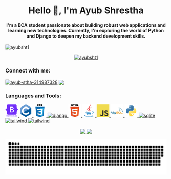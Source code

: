 <h1 align="center">Hello 👋, I'm Ayub Shrestha</h1>

<h4 align="center">I'm a BCA student passionate about building robust web applications and learning new technologies. Currently, I'm exploring the world of Python and Django to deepen my backend development skills.</h4>
<p align="left"> 
  <img src="https://komarev.com/ghpvc/?username=ayubsht1&label=Profile%20views&color=8A2BE2&style=flat" alt="ayubsht1" />
</p>

<p align="center"> <a href="https://github.com/ryo-ma/github-profile-trophy"><img src="https://github-profile-trophy.vercel.app/?username=ayubsht1" alt="ayubsht1" /></a> </p>
<h3 align="left">Connect with me:</h3>
<p align="left">
<a href="https://linkedin.com/in/ayub-stha-314987328" target="blank"><img align="center" src="https://raw.githubusercontent.com/rahuldkjain/github-profile-readme-generator/master/src/images/icons/Social/linked-in-alt.svg" alt="ayub-stha-314987328" height="30" width="40" /></a>
  <a href="mailto:ayubsht1@gmail.com" target="blank">
    <img src="https://img.shields.io/badge/Gmail-D14836?style=for-the-badge&logo=gmail&logoColor=white" height="40" align="center">
  </a>
</p>

<h3 align="left">Languages and Tools:</h3>
<p align="left"> <a href="https://getbootstrap.com" target="_blank" rel="noreferrer"> <img src="https://raw.githubusercontent.com/devicons/devicon/master/icons/bootstrap/bootstrap-plain-wordmark.svg" alt="bootstrap" width="40" height="40"/> </a> <a href="https://www.cprogramming.com/" target="_blank" rel="noreferrer"> <img src="https://raw.githubusercontent.com/devicons/devicon/master/icons/c/c-original.svg" alt="c" width="40" height="40"/> </a> <a href="https://www.w3schools.com/css/" target="_blank" rel="noreferrer"> <img src="https://raw.githubusercontent.com/devicons/devicon/master/icons/css3/css3-original-wordmark.svg" alt="css3" width="40" height="40"/> </a> <a href="https://www.djangoproject.com/" target="_blank" rel="noreferrer"> <img src="https://cdn.worldvectorlogo.com/logos/django.svg" alt="django" width="40" height="40"/> </a> <a href="https://www.w3schools.com/html/" target="_blank" rel="noreferrer"> <img src="https://raw.githubusercontent.com/devicons/devicon/master/icons/html5/html5-original-wordmark.svg" alt="html5" width="40" height="40"/> </a> <a href="https://www.java.com" target="_blank" rel="noreferrer"> <img src="https://raw.githubusercontent.com/devicons/devicon/master/icons/java/java-original.svg" alt="java" width="40" height="40"/> </a> <a href="https://developer.mozilla.org/en-US/docs/Web/JavaScript" target="_blank" rel="noreferrer"> <img src="https://raw.githubusercontent.com/devicons/devicon/master/icons/javascript/javascript-original.svg" alt="javascript" width="40" height="40"/> </a> <a href="https://www.mysql.com/" target="_blank" rel="noreferrer"> <img src="https://raw.githubusercontent.com/devicons/devicon/master/icons/mysql/mysql-original-wordmark.svg" alt="mysql" width="40" height="40"/> </a> <a href="https://www.python.org" target="_blank" rel="noreferrer"> <img src="https://raw.githubusercontent.com/devicons/devicon/master/icons/python/python-original.svg" alt="python" width="40" height="40"/> </a> <a href="https://www.sqlite.org/" target="_blank" rel="noreferrer"> <img src="https://www.vectorlogo.zone/logos/sqlite/sqlite-icon.svg" alt="sqlite" width="40" height="40"/> </a> <a href="https://tailwindcss.com/" target="_blank" rel="noreferrer"> <img src="https://www.vectorlogo.zone/logos/tailwindcss/tailwindcss-icon.svg" alt="tailwind" width="40" height="40"/> </a> <a href="https://react.dev/" target="_blank" rel="noreferrer"> <img src="https://www.vectorlogo.zone/logos/reactjs/reactjs-icon.svg" alt="tailwind" width="40" height="40"/> </a></p>
<div align="center">
<a href="https://github.com/anuraghazra/github-readme-stats" align="left">
  <img height=150 align="center" src="https://github-readme-stats.vercel.app/api?username=ayubsht1&show_icons=true&bg_color=00000000" />
</a>
<a href="https://github.com/anuraghazra/convoychat" align="right">
  <img height=150 align="center" src="https://github-readme-stats.vercel.app/api/top-langs?username=ayubsht1&hide_progress=true&layout=compact&langs_count=8&card_width=320&show_icons=true&bg_color=00000000" />
</a>
</div>
<br/>
<div align="center">
<img align="center" src="https://raw.githubusercontent.com/ayubsht1/ayubsht1/output/github-snake-dark.svg" alt="Snake animation" />
</div>



